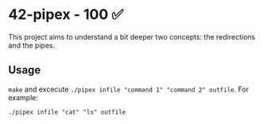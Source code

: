 # 42-pipex - 100 ✅
This project aims to understand a bit deeper two concepts: the redirections and the pipes.

## Usage
`make` and excecute `./pipex infile "command 1" "command 2" outfile`. For example:
```
./pipex infile "cat" "ls" outfile
```
